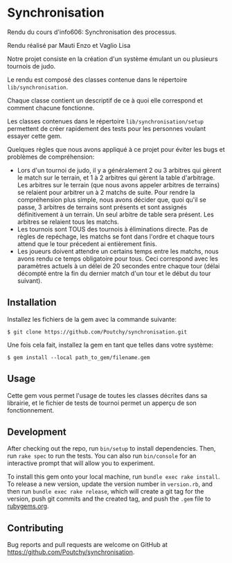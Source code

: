 # Synchronisation

Rendu du cours d'info606: Synchronisation des processus.

Rendu réalisé par Mauti Enzo et Vaglio Lisa

Notre projet consiste en la création d'un système émulant un ou plusieurs tournois de judo.

Le rendu est composé des classes contenue dans le répertoire `lib/synchronisation`.

Chaque classe contient un descriptif de ce à quoi elle correspond et comment chacune fonctionne.

Les classes contenues dans le répertoire `lib/synchronisation/setup` permettent de créer rapidement des tests pour les personnes voulant essayer cette gem.

Quelques règles que nous avons appliqué à ce projet pour éviter les bugs et problèmes de compréhension:

- Lors d'un tournoi de judo, il y a généralement 2 ou 3 arbitres qui gèrent le match sur le terrain, et 1 à 2 arbitres qui gèrent la table d'arbitrage. Les arbitres sur le terrain (que nous avons appeler arbitres de terrains) se relaient pour arbitrer un à 2 matchs de suite. Pour rendre la compréhension plus simple, nous avons décider que, quoi qu'il se passe, 3 arbitres de terrains sont présents et sont assignés définitivement à un terrain. Un seul arbitre de table sera présent. Les arbitres se relaient tous les matchs.
- Les tournois sont TOUS des tournois à éliminations directe. Pas de règles de repéchage, les matchs se font dans l'ordre et chaque tours attend que le tour précedent ai entièrement finis.
- Les joueurs doivent attendre un certains temps entre les matchs, nous avons rendu ce temps obligatoire pour tous. Ceci correspond avec les paramètres actuels à un délei de 20 secondes entre chaque tour (délai décompté entre la fin du dernier match d'un tour et le début du tour suivant).

## Installation

Installez les fichiers de la gem avec la commande suivante:

    $ git clone https://github.com/Poutchy/synchronisation.git

Une fois cela fait, installez la gem en tant que telles dans votre système:

    $ gem install --local path_to_gem/filename.gem

## Usage

Cette gem vous permet l'usage de toutes les classes décrites dans sa librairie, et le fichier de tests de tournoi permet un apperçu de son fonctionnement.

## Development

After checking out the repo, run `bin/setup` to install dependencies. Then, run `rake spec` to run the tests. You can also run `bin/console` for an interactive prompt that will allow you to experiment.

To install this gem onto your local machine, run `bundle exec rake install`. To release a new version, update the version number in `version.rb`, and then run `bundle exec rake release`, which will create a git tag for the version, push git commits and the created tag, and push the `.gem` file to [rubygems.org](https://rubygems.org).

## Contributing

Bug reports and pull requests are welcome on GitHub at https://github.com/Poutchy/synchronisation.

